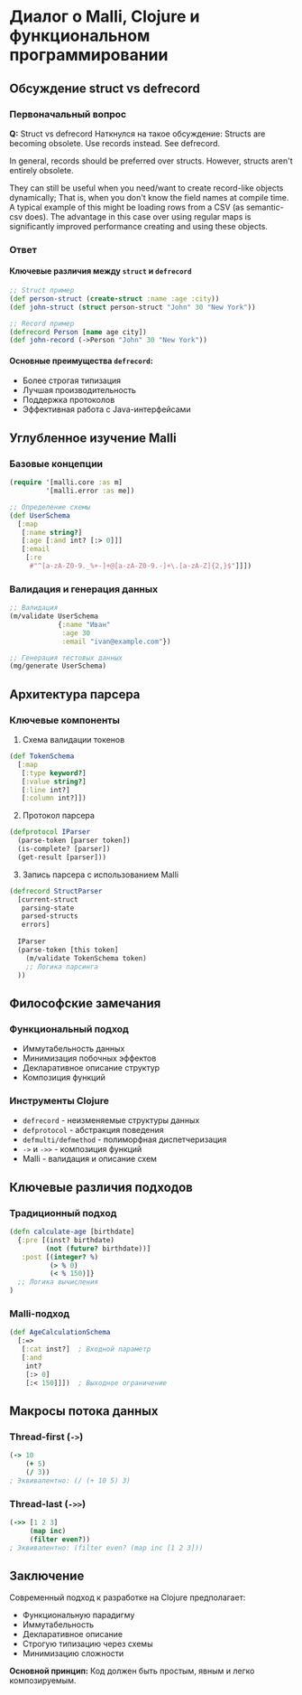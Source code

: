 # Диалог о Malli, Clojure и функциональном программировании

## Обсуждение struct vs defrecord

### Первоначальный вопрос
**Q:** Struct vs defrecord
Наткнулся на такое обсуждение:
Structs are becoming obsolete. Use records instead. See defrecord.

In general, records should be preferred over structs. However, structs aren't entirely obsolete.

They can still be useful when you need/want to create record-like objects dynamically; That is, when you don't know the field names at compile time. A typical example of this might be loading rows from a CSV (as semantic-csv does). The advantage in this case over using regular maps is significantly improved performance creating and using these objects.

### Ответ

#### Ключевые различия между `struct` и `defrecord`

```clojure
;; Struct пример
(def person-struct (create-struct :name :age :city))
(def john-struct (struct person-struct "John" 30 "New York"))

;; Record пример
(defrecord Person [name age city])
(def john-record (->Person "John" 30 "New York"))
```

#### Основные преимущества `defrecord`:
- Более строгая типизация
- Лучшая производительность
- Поддержка протоколов
- Эффективная работа с Java-интерфейсами

## Углубленное изучение Malli

### Базовые концепции

```clojure
(require '[malli.core :as m]
         '[malli.error :as me])

;; Определение схемы
(def UserSchema 
  [:map
   [:name string?]
   [:age [:and int? [:> 0]]]
   [:email 
    [:re 
     #"^[a-zA-Z0-9._%+-]+@[a-zA-Z0-9.-]+\.[a-zA-Z]{2,}$"]]])
```

### Валидация и генерация данных

```clojure
;; Валидация
(m/validate UserSchema 
            {:name "Иван" 
             :age 30 
             :email "ivan@example.com"})

;; Генерация тестовых данных
(mg/generate UserSchema)
```

## Архитектура парсера

### Ключевые компоненты

1. Схема валидации токенов
```clojure
(def TokenSchema 
  [:map
   [:type keyword?]
   [:value string?]
   [:line int?]
   [:column int?]])
```

2. Протокол парсера
```clojure
(defprotocol IParser
  (parse-token [parser token])
  (is-complete? [parser])
  (get-result [parser]))
```

3. Запись парсера с использованием Malli
```clojure
(defrecord StructParser 
  [current-struct 
   parsing-state 
   parsed-structs 
   errors]
  
  IParser
  (parse-token [this token]
    (m/validate TokenSchema token)
    ;; Логика парсинга
  ))
```

## Философские замечания

### Функциональный подход
- Иммутабельность данных
- Минимизация побочных эффектов
- Декларативное описание структур
- Композиция функций

### Инструменты Clojure
- `defrecord` - неизменяемые структуры данных
- `defprotocol` - абстракция поведения
- `defmulti/defmethod` - полиморфная диспетчеризация
- `->` и `->>` - композиция функций
- Malli - валидация и описание схем

## Ключевые различия подходов

### Традиционный подход
```clojure
(defn calculate-age [birthdate]
  {:pre [(inst? birthdate)
         (not (future? birthdate))]
   :post [(integer? %)
          (> % 0)
          (< % 150)]}
  ;; Логика вычисления
)
```

### Malli-подход
```clojure
(def AgeCalculationSchema 
  [:=>
   [:cat inst?]  ; Входной параметр
   [:and 
    int? 
    [:> 0] 
    [:< 150]]])  ; Выходное ограничение
```

## Макросы потока данных

### Thread-first (`->`)
```clojure
(-> 10 
    (+ 5) 
    (/ 3))
; Эквивалентно: (/ (+ 10 5) 3)
```

### Thread-last (`->>`)
```clojure
(->> [1 2 3]
     (map inc)
     (filter even?))
; Эквивалентно: (filter even? (map inc [1 2 3]))
```

## Заключение

Современный подход к разработке на Clojure предполагает:
- Функциональную парадигму
- Иммутабельность
- Декларативное описание
- Строгую типизацию через схемы
- Минимизацию сложности

**Основной принцип:** Код должен быть простым, явным и легко композируемым.